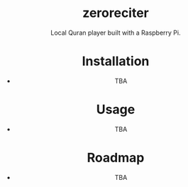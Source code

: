 <div align="center">

  
# zeroreciter
Local Quran player built with a Raspberry Pi.

# Installation
- TBA

# Usage
- TBA

# Roadmap
- TBA







